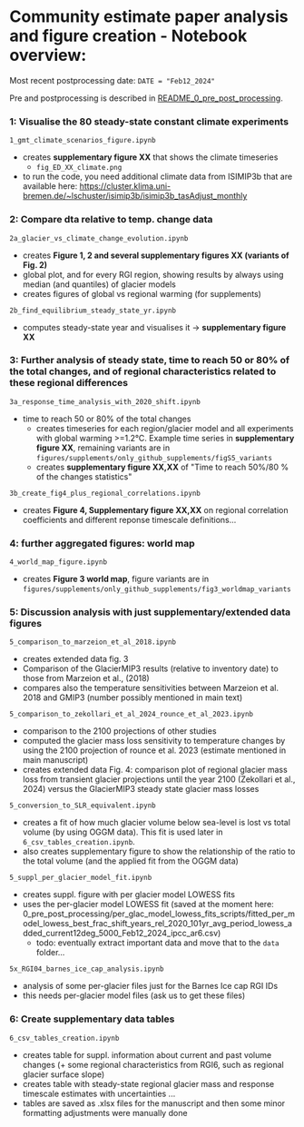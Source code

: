 # Community estimate paper analysis and figure creation - Notebook overview:
Most recent postprocessing date: `DATE = "Feb12_2024"`

Pre and postprocessing is described in [README_0_pre_post_processing](README_0_pre_post_processing).


### 1: Visualise the 80 steady-state constant climate experiments
`1_gmt_climate_scenarios_figure.ipynb`
- creates **supplementary figure XX** that shows the climate timeseries
  - `fig_ED_XX_climate.png`
- to run the code, you need additional climate data from ISIMIP3b that are available here: https://cluster.klima.uni-bremen.de/~lschuster/isimip3b/isimip3b_tasAdjust_monthly 


### 2: Compare dta relative to temp. change data 

`2a_glacier_vs_climate_change_evolution.ipynb` 
- creates **Figure 1, 2 and several supplementary figures XX (variants of Fig. 2)**
- global plot, and for every RGI region, showing results by always using median (and quantiles) of glacier models 
- creates figures of global vs regional warming (for supplements)

`2b_find_equilibrium_steady_state_yr.ipynb`
- computes steady-state year and visualises it -> **supplementary figure XX**

    
### 3: Further analysis of steady state, time to reach 50 or 80% of the total changes, and of regional characteristics related to these regional differences

`3a_response_time_analysis_with_2020_shift.ipynb`
- time to reach 50 or 80% of the total changes
    - creates timeseries for each region/glacier model and all experiments with global warming >=1.2°C. Example time series in **supplementary figure XX**, remaining variants are in `figures/supplements/only_github_supplements/figS5_variants`
    - creates **supplementary figure XX,XX** of "Time to reach 50%/80 % of the changes statistics" 

`3b_create_fig4_plus_regional_correlations.ipynb`
- creates **Figure 4, Supplementary figure XX,XX** on regional correlation coefficients and different reponse timescale definitions...

### 4: further aggregated figures: world map
`4_world_map_figure.ipynb`
- creates **Figure 3 world map**, figure variants are in `figures/supplements/only_github_supplements/fig3_worldmap_variants`

### 5: Discussion analysis with just supplementary/extended data figures
`5_comparison_to_marzeion_et_al_2018.ipynb`
- creates extended data fig. 3
- Comparison of the GlacierMIP3 results (relative to inventory date) to those from Marzeion et al., (2018)
- compares also the temperature sensitivities between Marzeion et al. 2018 and GMIP3 (number possibly mentioned in main text)

`5_comparison_to_zekollari_et_al_2024_rounce_et_al_2023.ipynb`
- comparison to the 2100 projections of other studies
- computed the glacier mass loss sensitivity to temperature changes by using the 2100 projection of rounce et al. 2023 (estimate mentioned in main manuscript)
- creates extended data Fig. 4: comparison plot of regional glacier mass loss from transient glacier projections until the year 2100 (Zekollari et al., 2024) versus the GlacierMIP3 steady state glacier mass losses

`5_conversion_to_SLR_equivalent.ipynb`
- creates a fit of how much glacier volume below sea-level is lost vs total volume (by using OGGM data). This fit is used later in `6_csv_tables_creation.ipynb`.
- also creates supplementary figure to show the relationship of the ratio to the total volume (and the applied fit from the OGGM data)

`5_suppl_per_glacier_model_fit.ipynb`
- creates suppl. figure with per glacier model LOWESS fits
- uses the per-glacier model LOWESS fit (saved at the moment here: 0_pre_post_processing/per_glac_model_lowess_fits_scripts/fitted_per_model_lowess_best_frac_shift_years_rel_2020_101yr_avg_period_lowess_added_current12deg_5000_Feb12_2024_ipcc_ar6.csv)
  - todo: eventually extract important data and  move that to the `data` folder...

`5x_RGI04_barnes_ice_cap_analysis.ipynb`
- analysis of some per-glacier files just for the Barnes Ice cap RGI IDs
- this needs per-glacier model files (ask us to get these files)


### 6: Create supplementary data tables
`6_csv_tables_creation.ipynb`
- creates table for suppl. information about current and past volume changes (+ some regional characteristics from RGI6, such as regional glacier surface slope)
- creates table with steady-state regional glacier mass and response timescale estimates with uncertainties ...
- tables are saved as .xlsx files for the manuscript and then some minor formatting adjustments were manually done
